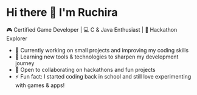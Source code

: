 # Hi there 👋 I'm Ruchira  

🎮 Certified Game Developer | 💻 C & Java Enthusiast | 🚀 Hackathon Explorer  

- 🔭 Currently working on small projects and improving my coding skills  
- 🌱 Learning new tools & technologies to sharpen my development journey  
- 🤝 Open to collaborating on hackathons and fun projects  
- ⚡ Fun fact: I started coding back in school and still love experimenting with games & apps!  
